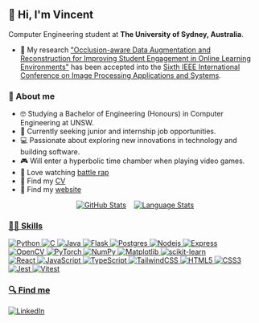 ## 👋 Hi, I'm Vincent

Computer Engineering student at **The University of Sydney, Australia**.

- 🎉 My research ["Occlusion-aware Data Augmentation and Reconstruction for Improving Student Engagement in Online Learning Environments"](https://github.com/teddyld/occlusion-aware-engagement-detection) has been accepted into the [Sixth IEEE International Conference on Image Processing Applications and Systems](https://ipas.ieee.tn/).

### 🤔 About me

<div>
    <ul>
        <li>🤓 Studying a Bachelor of Engineering (Honours) in Computer Engineering at UNSW.</li>
        <li>🌱 Currently seeking junior and internship job opportunities.</li>
        <li>💻 Passionate about exploring new innovations in technology and building software.</li>
        <li>🎮 Will enter a hyperbolic time chamber when playing video games.</li>
        <li>💯 Love watching <a href="./assets/you-gone-get-this-work-loaded-lux.gif" target="_blank">battle rap</a></li>
        <li>📑 Find my <a href="https://github.com/teddyld/resume/blob/main/vincentResume.pdf" target="_blank">CV</a></li>
        <li>👀 Find my <a href="https://teddyld.vercel.app/" target="_blank">website</a</li>
    </ul>
</div>
<div style="display: flex; gap: 1rem; justify-content: center; align-items: flex-start;">
    <img alt="GitHub Stats" src="https://github-readme-stats.vercel.app/api?username=teddyld&theme=default&show_icons=true" />
    <img alt="Language Stats" src="https://github-readme-stats.vercel.app/api/top-langs/?username=teddyld&theme=default&exclude_repo=hardware-accelerated-knn,image-style-transfer&layout=compact">
</div>

### 🐱‍💻 Skills

<div style="display: flex; flex-direction: column">
    <p style="margin: 0">
        <img alt="Python" src="https://img.shields.io/badge/python-3670A0?style=for-the-badge&logo=python&logoColor=ffdd54" />
        <img alt="C" src="https://img.shields.io/badge/c-%2300599C.svg?style=for-the-badge&logo=c&logoColor=white" />
        <img alt="Java" src="https://img.shields.io/badge/java-%23ED8B00.svg?style=for-the-badge&logo=openjdk&logoColor=white" />
        <img alt="Flask" src="https://img.shields.io/badge/flask-%23000.svg?style=for-the-badge&logo=flask&logoColor=white" />
        <img alt="Postgres" src="https://img.shields.io/badge/postgres-%23316192.svg?style=for-the-badge&logo=postgresql&logoColor=white" />
        <img alt="Nodejs" src="https://img.shields.io/badge/node.js-6DA55F?style=for-the-badge&logo=node.js&logoColor=white" />
        <img alt="Express" src="https://img.shields.io/badge/express.js-%23404d59.svg?style=for-the-badge&logo=express&logoColor=%2361DAFB" />
    </p>
    <p style="margin: 0">
        <img alt="OpenCV" src="https://img.shields.io/badge/opencv-%23white.svg?style=for-the-badge&logo=opencv&logoColor=white" />
        <img alt="PyTorch" src="https://img.shields.io/badge/PyTorch-%23EE4C2C.svg?style=for-the-badge&logo=PyTorch&logoColor=white" />
        <img alt="NumPy" src="https://img.shields.io/badge/numpy-%23013243.svg?style=for-the-badge&logo=numpy&logoColor=white" />
        <img alt="Matplotlib" src="https://img.shields.io/badge/Matplotlib-%23ffffff.svg?style=for-the-badge&logo=Matplotlib&logoColor=black" />
        <img alt="scikit-learn" src="https://img.shields.io/badge/scikit--learn-%23F7931E.svg?style=for-the-badge&logo=scikit-learn&logoColor=white" />
    </p>
    <p style="margin: 0">
        <img alt="React" src="https://img.shields.io/badge/react-%2320232a.svg?style=for-the-badge&logo=react&logoColor=%2361DAFB" />
        <img alt="JavaScript" src="https://img.shields.io/badge/javascript-%23323330.svg?style=for-the-badge&logo=javascript&logoColor=%23F7DF1E" />
        <img alt="TypeScript" src="https://img.shields.io/badge/typescript-%23007ACC.svg?style=for-the-badge&logo=typescript&logoColor=white" />
        <img alt="TailwindCSS" src="https://img.shields.io/badge/tailwindcss-%2338B2AC.svg?style=for-the-badge&logo=tailwind-css&logoColor=white" />
        <img alt="HTML5" src="https://img.shields.io/badge/html5-%23E34F26.svg?style=for-the-badge&logo=html5&logoColor=white" />
        <img alt="CSS3" src="https://img.shields.io/badge/css3-%231572B6.svg?style=for-the-badge&logo=css3&logoColor=white" />
        <img alt="Jest" src="https://img.shields.io/badge/-jest-%23C21325?style=for-the-badge&logo=jest&logoColor=white" />
        <img alt="Vitest" src="https://img.shields.io/badge/-Vitest-252529?style=for-the-badge&logo=vitest&logoColor=FCC72B" />
    </p>
</div>

### 🔍 Find me

<a href="https://www.linkedin.com/in/vincentpham2/" target="_blank">
    <img alt="LinkedIn" src="https://img.shields.io/badge/linkedin-%230077B5.svg?style=for-the-badge&logo=linkedin&logoColor=white"/>
</a>
